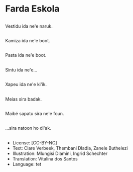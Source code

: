 # Farda Eskola

##
Vestidu ida ne'e naruk.

##
Kamiza ida ne'e boot.

##
Pasta ida ne'e boot.

##
Sintu ida ne'e...

##
Xapeu ida ne'e ki'ik.

##
Meias sira badak.

##
Maibé sapatu sira ne'e foun.

##
...sira natoon ho di'ak.

##
* License: [CC-BY-NC]
* Text: Clare Verbeek, Thembani Dladla, Zanele Buthelezi
* Illustration: Mlungisi Dlamini, Ingrid Schechter
* Translation: Vitalina dos Santos
* Language: tet
